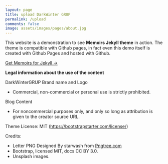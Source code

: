 ```yaml
---
layout: page
title: upload DarkWinter GRUP
permalink: /upload
comments: false
image: assets/images/pages/about.jpg
---
```


This website is a demonstration to see **Memoirs Jekyll theme** in action. The theme is compatible with Github pages, in fact even this demo itself is created with Github Pages and hosted with Github. 

<a target="_blank" href="https://bootstrapstarter.com/bootstrap-templates/jekyll-theme-memoirs/" class="btn btn-dark"> Get Memoirs for Jekyll &rarr;</a>


**Legal information about the use of the content**

DarkWinterGRUP Brand name and Logo
- Commercial, non-commercial or personal use is strictly prohibited.

Blog Content
- For noncommercial purposes only, and only so long as attribution is given to the creator source URL.

Theme License: MIT (https://bootstrapstarter.com/license/)

Credits: 
- Letter PNG Designed By starwash from <a href="https://pngtree.com/">Pngtree.com</a>
- Bootstrap, licensed MIT, docs CC BY 3.0.
- Unsplash images.

